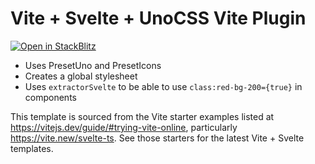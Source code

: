 # Vite + Svelte + UnoCSS Vite Plugin

[![Open in StackBlitz](https://developer.stackblitz.com/img/open_in_stackblitz_small.svg)](https://stackblitz.com/fork/github/unocss/unocss/tree/main/examples/vite-svelte)

- Uses PresetUno and PresetIcons
- Creates a global stylesheet
- Uses `extractorSvelte` to be able to use `class:red-bg-200={true}` in components

This template is sourced from the Vite starter examples listed at https://vitejs.dev/guide/#trying-vite-online, particularly https://vite.new/svelte-ts. See those starters for the latest Vite + Svelte templates. 